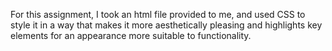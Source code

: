 For this assignment, I took an html file provided to me, and used CSS to style it in a way that makes it more aesthetically pleasing and highlights key elements for an appearance more suitable to functionality. 